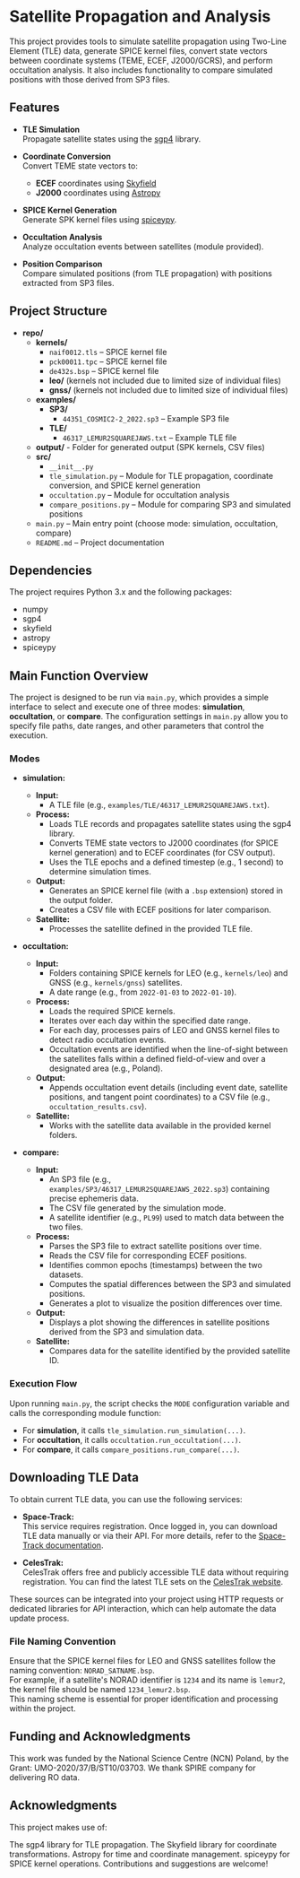 # Satellite Propagation and Analysis

This project provides tools to simulate satellite propagation using Two-Line Element (TLE) data, generate SPICE kernel files, convert state vectors between coordinate systems (TEME, ECEF, J2000/GCRS), and perform occultation analysis. It also includes functionality to compare simulated positions with those derived from SP3 files.

## Features

- **TLE Simulation**  
  Propagate satellite states using the [sgp4](https://pypi.org/project/sgp4/) library.

- **Coordinate Conversion**  
  Convert TEME state vectors to:
  - **ECEF** coordinates using [Skyfield](https://rhodesmill.org/skyfield/)  
  - **J2000** coordinates using [Astropy](https://www.astropy.org/)

- **SPICE Kernel Generation**  
  Generate SPK kernel files using [spiceypy](https://pypi.org/project/spiceypy/).

- **Occultation Analysis**  
  Analyze occultation events between satellites (module provided).

- **Position Comparison**  
  Compare simulated positions (from TLE propagation) with positions extracted from SP3 files.


## Project Structure

- **repo/**
  - **kernels/**  
    - `naif0012.tls` – SPICE kernel file  
    - `pck00011.tpc` – SPICE kernel file  
    - `de432s.bsp` – SPICE kernel file
    - **leo/** (kernels not included due to limited size of individual files)
    - **gnss/** (kernels not included due to limited size of individual files)
  - **examples/**
    - **SP3/**  
      - `44351_COSMIC2-2_2022.sp3` – Example SP3 file
    - **TLE/**  
      - `46317_LEMUR2SQUAREJAWS.txt` – Example TLE file
  - **output/**  - Folder for generated output (SPK kernels, CSV files)
  - **src/**
    - `__init__.py` 
    - `tle_simulation.py` – Module for TLE propagation, coordinate conversion, and SPICE kernel generation
    - `occultation.py` – Module for occultation analysis
    - `compare_positions.py` – Module for comparing SP3 and simulated positions
  - `main.py` – Main entry point (choose mode: simulation, occultation, compare)
  - `README.md` – Project documentation

## Dependencies

The project requires Python 3.x and the following packages:

- numpy
- sgp4
- skyfield
- astropy
- spiceypy

## Main Function Overview

The project is designed to be run via `main.py`, which provides a simple interface to select and execute one of three modes: **simulation**, **occultation**, or **compare**. The configuration settings in `main.py` allow you to specify file paths, date ranges, and other parameters that control the execution.

### Modes

- **simulation:**  
  - **Input:**  
    - A TLE file (e.g., `examples/TLE/46317_LEMUR2SQUAREJAWS.txt`).
  - **Process:**  
    - Loads TLE records and propagates satellite states using the sgp4 library.
    - Converts TEME state vectors to J2000 coordinates (for SPICE kernel generation) and to ECEF coordinates (for CSV output).
    - Uses the TLE epochs and a defined timestep (e.g., 1 second) to determine simulation times.
  - **Output:**  
    - Generates an SPICE kernel file (with a `.bsp` extension) stored in the output folder.
    - Creates a CSV file with ECEF positions for later comparison.
  - **Satellite:**  
    - Processes the satellite defined in the provided TLE file.

- **occultation:**  
  - **Input:**  
    - Folders containing SPICE kernels for LEO (e.g., `kernels/leo`) and GNSS (e.g., `kernels/gnss`) satellites.
    - A date range (e.g., from `2022-01-03` to `2022-01-10`).
  - **Process:**  
    - Loads the required SPICE kernels.
    - Iterates over each day within the specified date range.
    - For each day, processes pairs of LEO and GNSS kernel files to detect radio occultation events.
    - Occultation events are identified when the line-of-sight between the satellites falls within a defined field-of-view and over a designated area (e.g., Poland).
  - **Output:**  
    - Appends occultation event details (including event date, satellite positions, and tangent point coordinates) to a CSV file (e.g., `occultation_results.csv`).
  - **Satellite:**  
    - Works with the satellite data available in the provided kernel folders.

- **compare:**  
  - **Input:**  
    - An SP3 file (e.g., `examples/SP3/46317_LEMUR2SQUAREJAWS_2022.sp3`) containing precise ephemeris data.
    - The CSV file generated by the simulation mode.
    - A satellite identifier (e.g., `PL99`) used to match data between the two files.
  - **Process:**  
    - Parses the SP3 file to extract satellite positions over time.
    - Reads the CSV file for corresponding ECEF positions.
    - Identifies common epochs (timestamps) between the two datasets.
    - Computes the spatial differences between the SP3 and simulated positions.
    - Generates a plot to visualize the position differences over time.
  - **Output:**  
    - Displays a plot showing the differences in satellite positions derived from the SP3 and simulation data.
  - **Satellite:**  
    - Compares data for the satellite identified by the provided satellite ID.

### Execution Flow

Upon running `main.py`, the script checks the `MODE` configuration variable and calls the corresponding module function:
- For **simulation**, it calls `tle_simulation.run_simulation(...)`.
- For **occultation**, it calls `occultation.run_occultation(...)`.
- For **compare**, it calls `compare_positions.run_compare(...)`.

## Downloading TLE Data

To obtain current TLE data, you can use the following services:

- **Space-Track:**  
  This service requires registration. Once logged in, you can download TLE data manually or via their API. For more details, refer to the [Space-Track documentation](https://www.space-track.org/documentation).

- **CelesTrak:**  
  CelesTrak offers free and publicly accessible TLE data without requiring registration. You can find the latest TLE sets on the [CelesTrak website](https://celestrak.com).

These sources can be integrated into your project using HTTP requests or dedicated libraries for API interaction, which can help automate the data update process.

### File Naming Convention

Ensure that the SPICE kernel files for LEO and GNSS satellites follow the naming convention: `NORAD_SATNAME.bsp`.  
For example, if a satellite's NORAD identifier is `1234` and its name is `lemur2`, the kernel file should be named `1234_lemur2.bsp`.  
This naming scheme is essential for proper identification and processing within the project.

## Funding and Acknowledgments

This work was funded by the National Science Centre (NCN) Poland, by the Grant: UMO-2020/37/B/ST10/03703.
We thank SPIRE company for delivering RO data.

## Acknowledgments

This project makes use of:

The sgp4 library for TLE propagation.
The Skyfield library for coordinate transformations.
Astropy for time and coordinate management.
spiceypy for SPICE kernel operations.
Contributions and suggestions are welcome!
